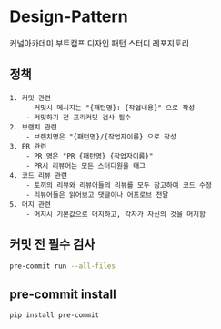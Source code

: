 # Design-Pattern

커널아카데미 부트캠프 디자인 패턴 스터디 레포지토리

## 정책

```text
1. 커밋 관련
    - 커밋시 메시지는 "{패턴명}: {작업내용}" 으로 작성
    - 커밋하기 전 프리커밋 검사 필수
2. 브랜치 관련
    - 브랜치명은 "{패턴명}/{작업자이름} 으로 작성
3. PR 관련
    - PR 명은 "PR {패턴명} {작업자이름}"
    - PR시 리뷰어는 모든 스터디원을 태그
4. 코드 리뷰 관련
    - 토끼의 리뷰와 리뷰어들의 리뷰를 모두 참고하여 코드 수정
    - 리뷰어들은 읽어보고 댓글이나 어프로브 전달
5. 머지 관련
    - 머지시 기본값으로 머지하고, 각자가 자신의 것을 머지함
```

## 커밋 전 필수 검사

```bash
pre-commit run --all-files
```

## pre-commit install

```bash
pip install pre-commit
```
